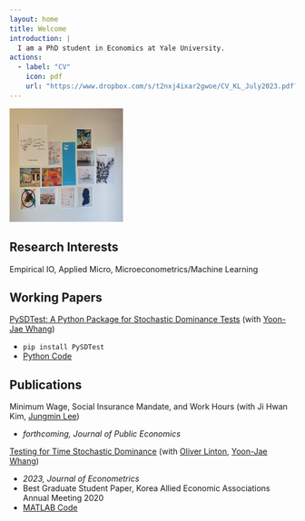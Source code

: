 ```yaml
---
layout: home
title: Welcome
introduction: |
  I am a PhD student in Economics at Yale University.
actions:
  - label: "CV"
    icon: pdf
    url: "https://www.dropbox.com/s/t2nxj4ixar2gwoe/CV_KL_July2023.pdf?dl=0"
---
```

<img src="assets/images/sample_photo.jpg" width="200px" height="200px" title="Sample"/>

## Research Interests

Empirical IO, Applied Micro, Microeconometrics/Machine Learning

##  Working Papers

[PySDTest: A Python Package for Stochastic Dominance Tests](https://arxiv.org/abs/2307.10694) (with [Yoon-Jae Whang](https://sites.google.com/site/whangyjhomepage/))
  - `pip install PySDTest`
  - [Python Code](https://github.com/lee-kyungho/pysdtest)

## Publications

Minimum Wage, Social Insurance Mandate, and Work Hours (with Ji Hwan Kim, [Jungmin Lee](https://sites.google.com/view/jungminlee71/))
  - *forthcoming, Journal of Public Economics*

[Testing for Time Stochastic Dominance](https://doi.org/10.1016/j.jeconom.2022.03.012) (with [Oliver Linton](https://obl20.com/), [Yoon-Jae Whang](https://sites.google.com/site/whangyjhomepage/))
  - *2023, Journal of Econometrics*
  - Best Graduate Student Paper, Korea Allied Economic Associations Annual Meeting 2020
  - [MATLAB Code](https://github.com/lee-kyungho/Testing-for-TSD)

